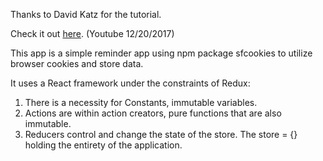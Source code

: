 Thanks to David Katz for the tutorial.

Check it out <a href='https://www.youtube.com/watch?v=4zIx7J882Fg'>here</a>.
(Youtube 12/20/2017)

This app is a simple reminder app  using npm package sfcookies to utilize browser cookies and store data.

It uses a React framework under the constraints of Redux:

1. There is a necessity for Constants, immutable variables.
2. Actions are within action creators, pure functions that are also immutable.
3. Reducers control and change the state of the store. The store = {} holding the entirety of the application.
